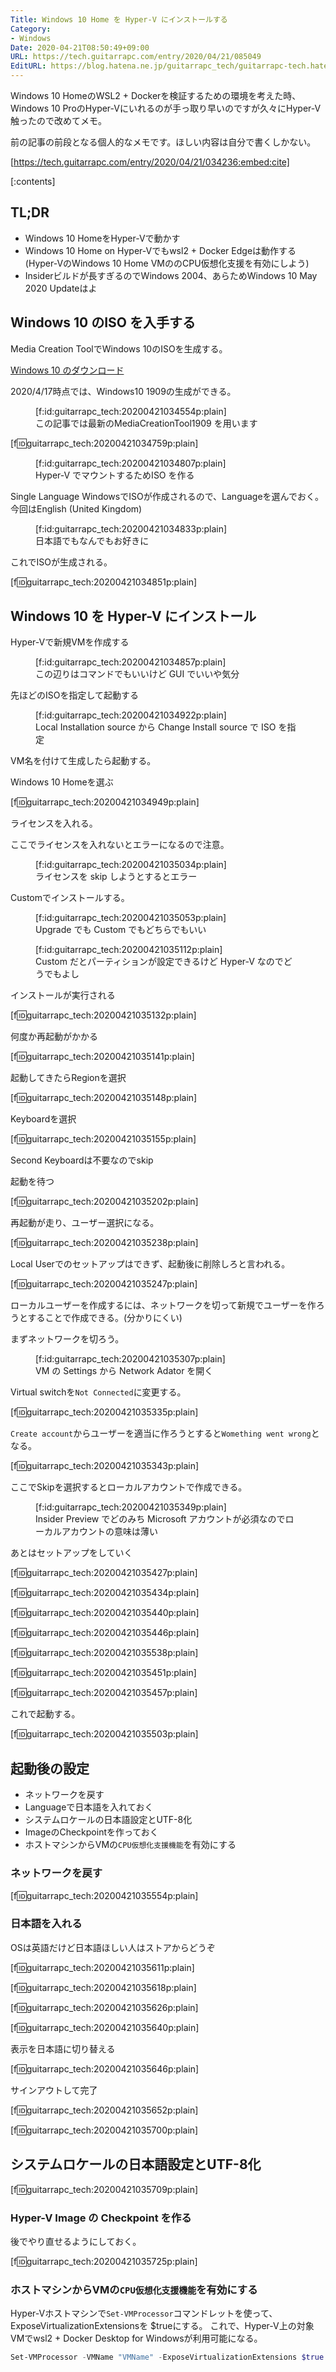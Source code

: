 ```yaml
---
Title: Windows 10 Home を Hyper-V にインストールする
Category:
- Windows
Date: 2020-04-21T08:50:49+09:00
URL: https://tech.guitarrapc.com/entry/2020/04/21/085049
EditURL: https://blog.hatena.ne.jp/guitarrapc_tech/guitarrapc-tech.hatenablog.com/atom/entry/26006613553582334
---
```


Windows 10 HomeのWSL2 + Dockerを検証するための環境を考えた時、Windows 10 ProのHyper-Vにいれるのが手っ取り早いのですが久々にHyper-V触ったので改めてメモ。

前の記事の前段となる個人的なメモです。ほしい内容は自分で書くしかない。

[https://tech.guitarrapc.com/entry/2020/04/21/034236:embed:cite]

[:contents]

## TL;DR

* Windows 10 HomeをHyper-Vで動かす
* Windows 10 Home on Hyper-Vでもwsl2 + Docker Edgeは動作する (Hyper-VのWindows 10 Home VMののCPU仮想化支援を有効にしよう)
* Insiderビルドが長すぎるのでWindows 2004、あらためWindows 10 May 2020 Updateはよ

## Windows 10 のISO を入手する

Media Creation ToolでWindows 10のISOを生成する。

[Windows 10 のダウンロード](https://www.microsoft.com/ja-jp/software-download/windows10)

2020/4/17時点では、Windows10 1909の生成ができる。

<figure class="figure-image figure-image-fotolife" title="この記事では最新のMediaCreationTool1909 を用います">[f:id:guitarrapc_tech:20200421034554p:plain]<figcaption>この記事では最新のMediaCreationTool1909 を用います</figcaption></figure>

[f:id:guitarrapc_tech:20200421034759p:plain]

<figure class="figure-image figure-image-fotolife" title="Hyper-V でマウントするためISO を作る">[f:id:guitarrapc_tech:20200421034807p:plain]<figcaption>Hyper-V でマウントするためISO を作る</figcaption></figure>

Single Language WindowsでISOが作成されるので、Languageを選んでおく。
今回はEnglish (United Kingdom)

<figure class="figure-image figure-image-fotolife" title="日本語でもなんでもお好きに">[f:id:guitarrapc_tech:20200421034833p:plain]<figcaption>日本語でもなんでもお好きに</figcaption></figure>

これでISOが生成される。

[f:id:guitarrapc_tech:20200421034851p:plain]

## Windows 10 を Hyper-V にインストール

Hyper-Vで新規VMを作成する

<figure class="figure-image figure-image-fotolife" title="この辺りはコマンドでもいいけど GUI でいいや気分">[f:id:guitarrapc_tech:20200421034857p:plain]<figcaption>この辺りはコマンドでもいいけど GUI でいいや気分</figcaption></figure>

先ほどのISOを指定して起動する

<figure class="figure-image figure-image-fotolife" title="Local Installation source から Change Install source で ISO を指定">[f:id:guitarrapc_tech:20200421034922p:plain]<figcaption>Local Installation source から Change Install source で ISO を指定</figcaption></figure>

VM名を付けて生成したら起動する。

Windows 10 Homeを選ぶ

[f:id:guitarrapc_tech:20200421034949p:plain]

ライセンスを入れる。

ここでライセンスを入れないとエラーになるので注意。

<figure class="figure-image figure-image-fotolife" title="ライセンスを skip しようとするとエラー">[f:id:guitarrapc_tech:20200421035034p:plain]<figcaption>ライセンスを skip しようとするとエラー</figcaption></figure>

Customでインストールする。

<figure class="figure-image figure-image-fotolife" title="Upgrade でも Custom でもどちらでもいい">[f:id:guitarrapc_tech:20200421035053p:plain]<figcaption>Upgrade でも Custom でもどちらでもいい</figcaption></figure>

<figure class="figure-image figure-image-fotolife" title="Custom だとパーティションが設定できるけど Hyper-V なのでどうでもよし">[f:id:guitarrapc_tech:20200421035112p:plain]<figcaption>Custom だとパーティションが設定できるけど Hyper-V なのでどうでもよし</figcaption></figure>

インストールが実行される

[f:id:guitarrapc_tech:20200421035132p:plain]

何度か再起動がかかる

[f:id:guitarrapc_tech:20200421035141p:plain]

起動してきたらRegionを選択

[f:id:guitarrapc_tech:20200421035148p:plain]

Keyboardを選択

[f:id:guitarrapc_tech:20200421035155p:plain]

Second Keyboardは不要なのでskip

起動を待つ

[f:id:guitarrapc_tech:20200421035202p:plain]

再起動が走り、ユーザー選択になる。

[f:id:guitarrapc_tech:20200421035238p:plain]

Local Userでのセットアップはできず、起動後に削除しろと言われる。

[f:id:guitarrapc_tech:20200421035247p:plain]

ローカルユーザーを作成するには、ネットワークを切って新規でユーザーを作ろうとすることで作成できる。(分かりにくい)

まずネットワークを切ろう。

<figure class="figure-image figure-image-fotolife" title="VM の Settings から Network Adator を開く">[f:id:guitarrapc_tech:20200421035307p:plain]<figcaption>VM の Settings から Network Adator を開く</figcaption></figure>

Virtual switchを`Not Connected`に変更する。

[f:id:guitarrapc_tech:20200421035335p:plain]

`Create account`からユーザーを適当に作ろうとすると`Womething went wrong`となる。

[f:id:guitarrapc_tech:20200421035343p:plain]

ここでSkipを選択するとローカルアカウントで作成できる。

<figure class="figure-image figure-image-fotolife" title="Insider Preview でどのみち Microsoft アカウントが必須なのでローカルアカウントの意味は薄い">[f:id:guitarrapc_tech:20200421035349p:plain]<figcaption>Insider Preview でどのみち Microsoft アカウントが必須なのでローカルアカウントの意味は薄い</figcaption></figure>

あとはセットアップをしていく

[f:id:guitarrapc_tech:20200421035427p:plain]

[f:id:guitarrapc_tech:20200421035434p:plain]

[f:id:guitarrapc_tech:20200421035440p:plain]

[f:id:guitarrapc_tech:20200421035446p:plain]

[f:id:guitarrapc_tech:20200421035538p:plain]

[f:id:guitarrapc_tech:20200421035451p:plain]

[f:id:guitarrapc_tech:20200421035457p:plain]


これで起動する。

[f:id:guitarrapc_tech:20200421035503p:plain]


## 起動後の設定


* ネットワークを戻す
* Languageで日本語を入れておく
* システムロケールの日本語設定とUTF-8化
* ImageのCheckpointを作っておく
* ホストマシンからVMの`CPU仮想化支援機能`を有効にする

### ネットワークを戻す

[f:id:guitarrapc_tech:20200421035554p:plain]

### 日本語を入れる

OSは英語だけど日本語ほしい人はストアからどうぞ

[f:id:guitarrapc_tech:20200421035611p:plain]

[f:id:guitarrapc_tech:20200421035618p:plain]

[f:id:guitarrapc_tech:20200421035626p:plain]

[f:id:guitarrapc_tech:20200421035640p:plain]

表示を日本語に切り替える

[f:id:guitarrapc_tech:20200421035646p:plain]

サインアウトして完了

[f:id:guitarrapc_tech:20200421035652p:plain]

[f:id:guitarrapc_tech:20200421035700p:plain]

## システムロケールの日本語設定とUTF-8化

[f:id:guitarrapc_tech:20200421035709p:plain]


### Hyper-V Image の Checkpoint を作る

後でやり直せるようにしておく。

[f:id:guitarrapc_tech:20200421035725p:plain]

### ホストマシンからVMの`CPU仮想化支援機能`を有効にする

Hyper-Vホストマシンで`Set-VMProcessor`コマンドレットを使って、ExposeVirtualizationExtensionsを $trueにする。
これで、Hyper-V上の対象VMでwsl2 + Docker Desktop for Windowsが利用可能になる。

```ps1
Set-VMProcessor -VMName "VMName" -ExposeVirtualizationExtensions $true
```
